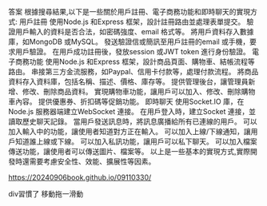 答案
根據搜尋結果,以下是一些關於用戶註冊、電子商務功能和即時聊天的實現方式:
用戶註冊
使用Node.js 和Express 框架，設計註冊路由並處理表單提交。
驗證用戶輸入的資料是否合法，如密碼強度、email 格式等。
將用戶資料存入數據庫，如MongoDB 或MySQL。
發送驗證信或簡訊至用戶註冊的email 或手機，要求用戶驗證。
在用戶成功註冊後，發放session 或JWT token 進行身份驗證。
電子商務功能
使用Node.js 和Express 框架，設計商品頁面、購物車、結帳流程等路由。
串接第三方金流服務，如Paypal、信用卡付款等，處理付款流程。
將商品資料存入資料庫，包括名稱、描述、價格、庫存等。
提供管理後台，讓管理員新增、修改、刪除商品資料。
實現購物車功能，讓用戶可以加入、修改、刪除購物車內容。
提供優惠券、折扣碼等促銷功能。
即時聊天
使用Socket.IO 庫，在Node.js 服務器端建立WebSocket 連接。
在用戶登入時，建立Socket 連接，並讀取歷史聊天記錄。
當用戶發送訊息時，將訊息廣播給所有已連線的用戶。
可以加入輸入中的功能，讓使用者知道對方正在輸入。
可以加入上線/下線通知，讓用戶知道誰上線或下線。
可以加入私訊功能，讓用戶可以私下聊天。
可以加入檔案傳送功能，讓使用者可以傳送圖片、檔案等。
以上是一些基本的實現方式,實際開發時還需要考慮安全性、效能、擴展性等因素。

https://20240906book.github.io/09110330/



div習慣了
移動拖一滑動
